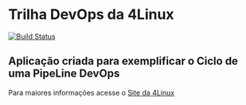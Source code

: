 # Trilha DevOps da 4Linux

<!-- Altere a Flag abaixo com sua URL do Travis -->
[![Build Status](https://travis-ci.org/Luizc23/DevOpsLab-HelloWorld.svg?branch=master)](https://travis-ci.org/Luizc23/DevOpsLab-HelloWorld)

## Aplicação criada para exemplificar o Ciclo de uma PipeLine DevOps


Para maiores informações acesse o [Site da 4Linux](https://www.4linux.com.br/cursos/devops)
